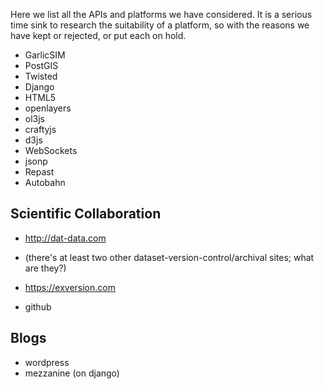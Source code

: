 Here we list all the APIs and platforms we have considered. It is a serious time sink to research the suitability of a platform, so with the reasons we have kept or rejected, or put  each on hold.

* GarlicSIM
* PostGIS
* Twisted
* Django
* HTML5
* openlayers
* ol3js
* craftyjs
* d3js
* WebSockets
* jsonp
* Repast
* Autobahn

## Scientific Collaboration
* http://dat-data.com 
* (there's at least two other dataset-version-control/archival sites; what are they?)
* https://exversion.com

* github

## Blogs
* wordpress
* mezzanine (on django)